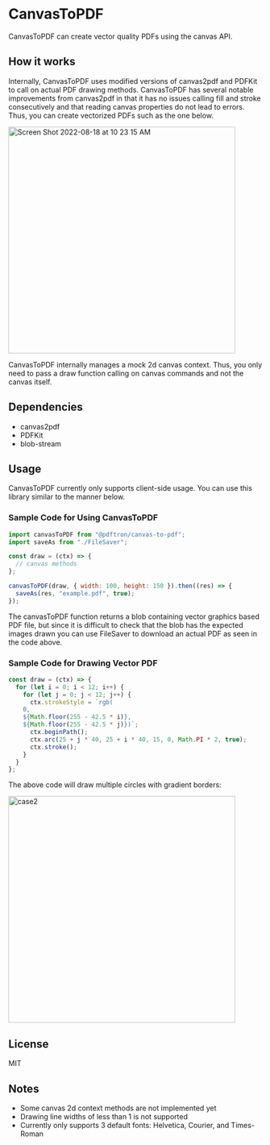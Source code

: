 # CanvasToPDF

CanvasToPDF can create vector quality PDFs using the canvas API.

## How it works

Internally, CanvasToPDF uses modified versions of canvas2pdf and PDFKit to call on actual PDF drawing methods. CanvasToPDF has several notable improvements from canvas2pdf in that it has no issues calling fill and stroke consecutively and that reading canvas properties do not lead to errors. Thus, you can create vectorized PDFs such as the one below.

<img width="450" alt="Screen Shot 2022-08-18 at 10 23 15 AM" src="https://user-images.githubusercontent.com/70789275/185456754-0e54f33e-5c88-41cb-8821-3876f1ff5c4e.png">

CanvasToPDF internally manages a mock 2d canvas context. Thus, you only need to pass a draw function calling on canvas commands and not the canvas itself.

## Dependencies

- canvas2pdf
- PDFKit
- blob-stream

## Usage

CanvasToPDF currently only supports client-side usage. You can use this library similar to the manner below.

### Sample Code for Using CanvasToPDF

```js
import canvasToPDF from "@pdftron/canvas-to-pdf";
import saveAs from "./FileSaver";

const draw = (ctx) => {
  // canvas methods
};

canvasToPDF(draw, { width: 100, height: 150 }).then((res) => {
  saveAs(res, "example.pdf", true);
});
```

The canvasToPDF function returns a blob containing vector graphics based PDF file, but since it is difficult to check that the blob has the expected images drawn you can use FileSaver to download an actual PDF as seen in the code above.

### Sample Code for Drawing Vector PDF

```js
const draw = (ctx) => {
  for (let i = 0; i < 12; i++) {
    for (let j = 0; j < 12; j++) {
      ctx.strokeStyle = `rgb(
    0,
    ${Math.floor(255 - 42.5 * i)},
    ${Math.floor(255 - 42.5 * j)})`;
      ctx.beginPath();
      ctx.arc(25 + j * 40, 25 + i * 40, 15, 0, Math.PI * 2, true);
      ctx.stroke();
    }
  }
};
```

The above code will draw multiple circles with gradient borders:

<img width="450" alt="case2" src="https://user-images.githubusercontent.com/70789275/180508978-1b147c6d-746a-4ae9-a58b-67f41dc2ee5b.png">

## License

MIT

## Notes

- Some canvas 2d context methods are not implemented yet
- Drawing line widths of less than 1 is not supported
- Currently only supports 3 default fonts: Helvetica, Courier, and Times-Roman
